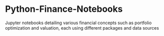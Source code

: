 # Python-Finance-Notebooks
Jupyter notebooks detailing various financial concepts such as portfolio optimization and valuation, each using different packages and data sources
